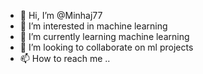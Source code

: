 - 👋 Hi, I’m @Minhaj77
- 👀 I’m interested in machine learning
- 🌱 I’m currently learning machine learning
- 💞️ I’m looking to collaborate on ml projects
- 📫 How to reach me ..

<!---
Minhaj77/Minhaj77 is a ✨ special ✨ repository because its `README.md` (this file) appears on your GitHub profile.
You can click the Preview link to take a look at your changes.
--->
